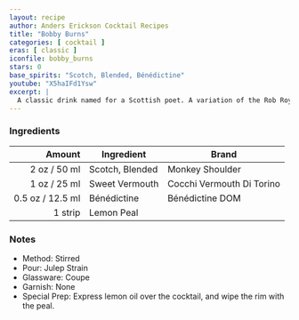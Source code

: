 ```yaml
---
layout: recipe
author: Anders Erickson Cocktail Recipes
title: "Bobby Burns"
categories: [ cocktail ]
eras: [ classic ]
iconfile: bobby_burns
stars: 0
base_spirits: "Scotch, Blended, Bénédictine"
youtube: "X5haIFd1Ysw"
excerpt: |
  A classic drink named for a Scottish poet. A variation of the Rob Roy, the Bobby Burns is a classic cocktail named after the Scottish poet Robert Burns.
---
```


### Ingredients

|  Amount | Ingredient      | Brand                     |
| ------: | --------------- | ------------------------- |
|    2 oz / 50 ml | Scotch, Blended | Monkey Shoulder           |
|    1 oz / 25 ml | Sweet Vermouth  | Cocchi Vermouth Di Torino |
|  0.5 oz / 12.5 ml | Bénédictine     | Bénédictine DOM           |
| 1 strip | Lemon Peal      |

### Notes

- Method: Stirred
- Pour: Julep Strain
- Glassware: Coupe
- Garnish: None
- Special Prep: Express lemon oil over the cocktail, and wipe the rim with the peal.
